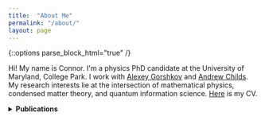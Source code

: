 ```yaml
---
title:  "About Me"
permalink: "/about/"
layout: page
---
```

{::options parse_block_html="true" /}

Hi! My name is Connor. I'm a physics PhD candidate at the University of Maryland, College Park. I work with [Alexey Gorshkov][gorshkov] and [Andrew Childs][achilds]. My research interests lie at the intersection of mathematical physics, condensed matter theory, and quantum information science. [Here][CV] is my CV.


<script type="text/javascript">
	var arxiv_authorid = "0000-0001-9727-6967";
	var arxiv_format = "arxiv";
</script>
<script type="text/javascript" src="https://arxiv.org/js/myarticles.js"></script>

<details>
<summary markdown="0"><b>Publications</b></summary>

**See my [Google Scholar][google-scholar], [arXiv][arxiv]**

<div id="arxivfeed"></div>

*Not included:* My senior thesis, ["Equivariant de Rham Cohomology, Integration, and Localization: A Whirlwind Tour"][thesis]
</details>

[google-scholar]: https://scholar.google.com/citations?user=Mratg9YAAAAJ&hl=en
[arxiv]: https://arxiv.org/search/quant-ph?searchtype=author&query=Mooney,+T+C
[gorshkov]: https://jqi.umd.edu/people/alexey-gorshkov
[achilds]: https://www.cs.umd.edu/~amchilds/
[thesis]: https://connor-mooney.github.io/assets/docs/Senior_Thesis.pdf
[CV]: https://connor-mooney.github.io/assets/curriculumvitae.pdf
